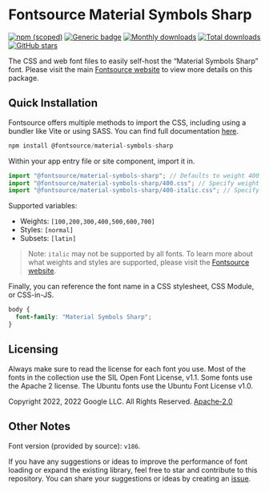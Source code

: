 # Fontsource Material Symbols Sharp

[![npm (scoped)](https://img.shields.io/npm/v/@fontsource/material-symbols-sharp?color=brightgreen)](https://www.npmjs.com/package/@fontsource/material-symbols-sharp) [![Generic badge](https://img.shields.io/badge/fontsource-passing-brightgreen)](https://github.com/fontsource/fontsource) [![Monthly downloads](https://badgen.net/npm/dm/@fontsource/material-symbols-sharp)](https://github.com/fontsource/fontsource) [![Total downloads](https://badgen.net/npm/dt/@fontsource/material-symbols-sharp)](https://github.com/fontsource/fontsource) [![GitHub stars](https://img.shields.io/github/stars/fontsource/fontsource.svg?style=social&label=Star)](https://github.com/fontsource/fontsource/stargazers)

The CSS and web font files to easily self-host the “Material Symbols Sharp” font. Please visit the main [Fontsource website](https://fontsource.org/fonts/material-symbols-sharp) to view more details on this package.

## Quick Installation

Fontsource offers multiple methods to import the CSS, including using a bundler like Vite or using SASS. You can find full documentation [here](https://fontsource.org/docs/getting-started/introduction).

```javascript
npm install @fontsource/material-symbols-sharp
```

Within your app entry file or site component, import it in.

```javascript
import "@fontsource/material-symbols-sharp"; // Defaults to weight 400
import "@fontsource/material-symbols-sharp/400.css"; // Specify weight
import "@fontsource/material-symbols-sharp/400-italic.css"; // Specify weight and style
```

Supported variables:
- Weights: `[100,200,300,400,500,600,700]`
- Styles: `[normal]`
- Subsets: `[latin]`

> Note: `italic` may not be supported by all fonts. To learn more about what weights and styles are supported, please visit the [Fontsource website](https://fontsource.org/fonts/material-symbols-sharp).

Finally, you can reference the font name in a CSS stylesheet, CSS Module, or CSS-in-JS.

```css
body {
  font-family: "Material Symbols Sharp";
}
```

## Licensing
Always make sure to read the license for each font you use. Most of the fonts in the collection use the SIL Open Font License, v1.1. Some fonts use the Apache 2 license. The Ubuntu fonts use the Ubuntu Font License v1.0.

Copyright 2022, 2022 Google LLC.  All Rights Reserved.
[Apache-2.0](http://www.apache.org/licenses/LICENSE-2.0.html)

## Other Notes
Font version (provided by source): `v186`.

If you have any suggestions or ideas to improve the performance of font loading or expand the existing library, feel free to star and contribute to this repository. You can share your suggestions or ideas by creating an [issue](https://github.com/fontsource/fontsource/issues).